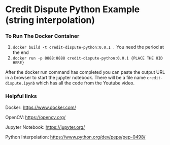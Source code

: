 # Credit Dispute Python Example (string interpolation)

### To Run The Docker Container
1. ```docker build -t credit-dispute-python:0.0.1 .``` You need the period at the end
2. ```docker run -p 8888:8888 credit-dispute-python:0.0.1 {PLACE THE UID HERE}```

After the docker run command has completed you can paste the output URL in a browser to start the jupyter notebook. There will be a file name ```credit-dispute.ipynb``` which has all the code from the Youtube video.

### Helpful links
Docker: https://www.docker.com/

OpenCV: https://opencv.org/

Jupyter Notebook: https://jupyter.org/

Python Interpolation: https://www.python.org/dev/peps/pep-0498/

